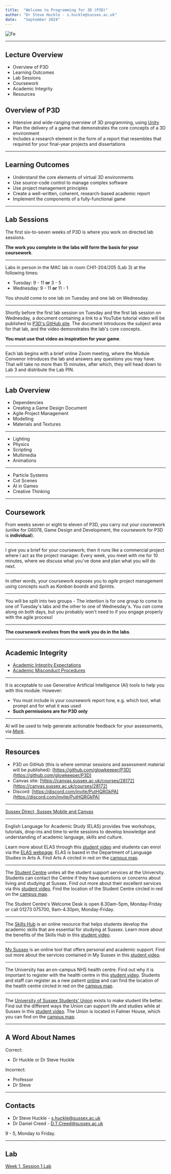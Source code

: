 ```yaml
---
title:  "Welcome to Programming for 3D (P3D)"
author: "Dr Steve Huckle - s.huckle@sussex.ac.uk"
date:   "September 2024"
---
```


![Fe](./images/fe.png)

- - -

## Lecture Overview

+ Overview of P3D
+ Learning Outcomes
+ Lab Sessions
+ Coursework
+ Academic Integrity
+ Resources

## Overview of P3D

+ Intensive and wide-ranging overview of 3D programming, using [Unity](https://unity.com/)
+ Plan the delivery of a game that demonstrates the core concepts of a 3D environment
+ Includes a research element in the form of a report that resembles that required for your final-year projects and dissertations

- - -

## Learning Outcomes

+ Understand the core elements of virtual 3D environments
+ Use source-code control to manage complex software
+ Use project management principles
+ Create a well-written, coherent, research-based academic report
+ Implement the components of a fully-functional game

- - -

## Lab Sessions

The first six-to-seven weeks of P3D is where you work on directed lab sessions.

**The work you complete in the labs will form the basis for your coursework**.

- - -

Labs in person in the MAC lab in room CHI1-204/205 (Lab 3) at the following times:

+ Tuesday: 9 - 11 **or** 3 - 5
+ Wednesday: 9 - 11 **or** 11 - 1

You should come to one lab on Tuesday and one lab on Wednesday.

- - -

Shortly before the first lab session on Tuesday and the first lab session on Wednesday, a document containing a link to a YouTube tutorial video will be published to [P3D's GitHub site](https://github.com/glowkeeper/P3D). The document introduces the subject area for that lab, and the video demonstrates the lab's core concepts.

**You must use that video as inspiration for your game**.

- - -

Each lab begins with a brief online Zoom meeting, where the Module Convenor introduces the lab and answers any questions you may have. That will take no more than 15 minutes, after which, they will head down to Lab 3 and distribute the Lab PIN.

- - -

## Lab Overview

+ Dependencies
+ Creating a Game Design Document
+ Agile Project Management
+ Modelling
+ Materials and Textures

- - -

+ Lighting
+ Physics
+ Scripting
+ Multimedia
+ Animations

- - -

+ Particle Systems
+ Cut Scenes
+ AI in Games
+ Creative Thinking

- - -

## Coursework

From weeks seven or eight to eleven of P3D, you carry out your coursework (unlike for G6078, Game Design and Development, the coursework for P3D is **individual**).

- - -

I give you a brief for your coursework; then it runs like a commercial project where I act as the project manager. Every week, you meet with me for 10 minutes, where we discuss what you've done and plan what you will do next.

- - -

In other words, your coursework exposes you to _agile_ project management using concepts such as _Kanban boards_ and _Sprints_.

- - -

You will be split into two groups - The intention is for one group to come to one of Tuesday's labs and the other to one of Wednesday's. You _can_ come along on both days, but you probably won't need to if you engage properly with the agile process!

- - -

**The coursework evolves from the work you do in the labs**.

- - -

## Academic Integrity

+ [Academic Integrity Expectations](https://www.sussex.ac.uk/skills-hub/referencing-and-academic-integrity#main)
+ [Academic Misconduct Procedures](https://student.sussex.ac.uk/complaints/against-you/misconduct)

- - -

It is acceptable to use Generative Artificial Intelligence (AI) tools to help you with this module. However:

+ You must include in your coursework report how, e.g. which tool, what prompt and for what it was used
+ **Such permissions are for P3D only**

- - -

AI will be used to help generate actionable feedback for your assessments, via [_Mark_](https://mark.education/).

- - -

## Resources

+ P3D on GitHub (this is where seminar sessions and assessment material will be published): [https://github.com/glowkeeper/P3D](https://github.com/glowkeeper/P3D)
+ Canvas site: [https://canvas.sussex.ac.uk/courses/28172](https://canvas.sussex.ac.uk/courses/28172)
+ Discord: [https://discord.com/invite/PutHQRGkPA](https://discord.com/invite/PutHQRGkPA)

- - -

[Sussex Direct, Sussex Mobile and Canvas](https://sussex.cloud.panopto.eu/Panopto/Pages/Viewer.aspx?id=48c66dcb-faf9-4bb7-9bbd-aeee00f09096)

- - -

English Language for Academic Study (ELAS) provides free workshops, tutorials, drop-ins and time to write sessions to develop knowledge and understanding of academic language, skills and culture.

Learn more about ELAS through this [student video](https://sussex.cloud.panopto.eu/Panopto/Pages/Viewer.aspx?id=3170febe-1904-4a75-8f8b-b1f0008977f7) and students can enrol via the [ELAS webpage](https://student.sussex.ac.uk/international/academic). ELAS is based in the Department of Language Studies in Arts A. Find Arts A circled in red on the [campus map](https://sussex.box.com/s/3v6suv9epf8i1ndwt7b9mzket23tatch).

- - -

The [Student Centre](https://student.sussex.ac.uk/centre/) unites all the student support services at the University. Students can contact the Centre if they have questions or concerns about living and studying at Sussex. Find out more about their excellent services via this [student video](https://sussex.cloud.panopto.eu/Panopto/Pages/Viewer.aspx?id=bfd64e91-07bd-41a1-9faf-b1f00092b07b). Find the location of the Student Centre circled in red on the [campus map](https://sussex.box.com/s/36ve2odnah5o7f89cxd90mr7y0cfvcrc). 

The Student Centre's Welcome Desk is open 8.30am-5pm, Monday-Friday or call 01273 075700, 9am-4.30pm, Monday-Friday.

- - -

The [Skills Hub](https://www.sussex.ac.uk/skills-hub/) is an online resource that helps students develop the academic skills that are essential for studying at Sussex. Learn more about the benefits of the Skills Hub in this [student video](https://sussex.cloud.panopto.eu/Panopto/Pages/Viewer.aspx?id=96114faf-3364-417a-99c8-b1f000993954).

- - -

[My Sussex](https://student.sussex.ac.uk/centre/system) is an online tool that offers personal and academic support. Find out more about the services contained in My Sussex in this [student video](https://sussex.cloud.panopto.eu/Panopto/Pages/Viewer.aspx?id=f70a17f4-8e46-4042-9ea4-b1f000af4ae5).

- - -

The University has an on-campus NHS health centre. Find out why it is important to register with the health centre in this [student video](https://sussex.cloud.panopto.eu/Panopto/Pages/Viewer.aspx?id=e486d8a8-dd0c-42d6-8114-b1f00090602c). Students and staff can register as a new patient [online](https://student.sussex.ac.uk/new-students/when-you-arrive/register-for-healthcare) and can find the location of the health centre circled in red on the [campus map](https://sussex.box.com/s/i5j8076lbmj7axgzd60l3x6k6gz2zxk1).

- - -

The [University of Sussex Students’ Union](https://sussexstudent.com/) exists to make student life better. Find out the different ways the Union can support life and studies while at Sussex in this [student video](https://sussex.cloud.panopto.eu/Panopto/Pages/Viewer.aspx?id=06d4c631-e837-4e77-8dd2-b1f00096dd75). The Union is located in Falmer House, which you can find on the [campus map](https://sussex.box.com/s/v9591h97n5uvo3rggsxixemwa324n5hw).  

- - -

## A Word About Names

Correct:

+ Dr Huckle or Dr Steve Huckle

Incorrect:

+ Professor
+ Dr Steve

- - -

## Contacts

+ Dr Steve Huckle - s.huckle@sussex.ac.uk
+ Dr Daniel Creed - D.T.Creed@sussex.ac.uk

9 - 5, Monday to Friday.

- - -

## Lab

[Week 1, Session 1 Lab](https://github.com/glowkeeper/Programmingfor3D/blob/main/docs/labs/week1Session1.md)
